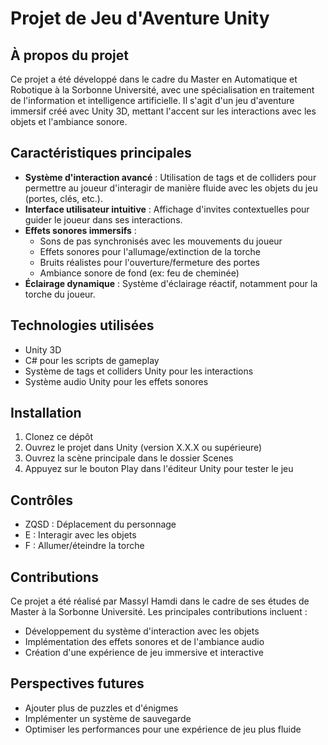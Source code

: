 # Projet de Jeu d'Aventure Unity

## À propos du projet

Ce projet a été développé dans le cadre du Master en Automatique et Robotique à la Sorbonne Université, avec une spécialisation en traitement de l'information et intelligence artificielle. Il s'agit d'un jeu d'aventure immersif créé avec Unity 3D, mettant l'accent sur les interactions avec les objets et l'ambiance sonore.

## Caractéristiques principales

- **Système d'interaction avancé** : Utilisation de tags et de colliders pour permettre au joueur d'interagir de manière fluide avec les objets du jeu (portes, clés, etc.).
- **Interface utilisateur intuitive** : Affichage d'invites contextuelles pour guider le joueur dans ses interactions.
- **Effets sonores immersifs** : 
  - Sons de pas synchronisés avec les mouvements du joueur
  - Effets sonores pour l'allumage/extinction de la torche
  - Bruits réalistes pour l'ouverture/fermeture des portes
  - Ambiance sonore de fond (ex: feu de cheminée)
- **Éclairage dynamique** : Système d'éclairage réactif, notamment pour la torche du joueur.

## Technologies utilisées

- Unity 3D
- C# pour les scripts de gameplay
- Système de tags et colliders Unity pour les interactions
- Système audio Unity pour les effets sonores

## Installation

1. Clonez ce dépôt
2. Ouvrez le projet dans Unity (version X.X.X ou supérieure)
3. Ouvrez la scène principale dans le dossier Scenes
4. Appuyez sur le bouton Play dans l'éditeur Unity pour tester le jeu

## Contrôles

- ZQSD : Déplacement du personnage
- E : Interagir avec les objets
- F : Allumer/éteindre la torche

## Contributions

Ce projet a été réalisé par Massyl Hamdi dans le cadre de ses études de Master à la Sorbonne Université. Les principales contributions incluent :

- Développement du système d'interaction avec les objets
- Implémentation des effets sonores et de l'ambiance audio
- Création d'une expérience de jeu immersive et interactive

## Perspectives futures

- Ajouter plus de puzzles et d'énigmes
- Implémenter un système de sauvegarde
- Optimiser les performances pour une expérience de jeu plus fluide

